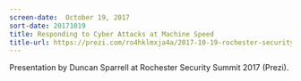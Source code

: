 ```yaml
---
screen-date:  October 19, 2017
sort-date: 20171019
title: Responding to Cyber Attacks at Machine Speed
title-url: https://prezi.com/ro4hklmxja4a/2017-10-19-rochester-security-summit/
---
```


Presentation by Duncan Sparrell at Rochester Security Summit 2017 (Prezi).